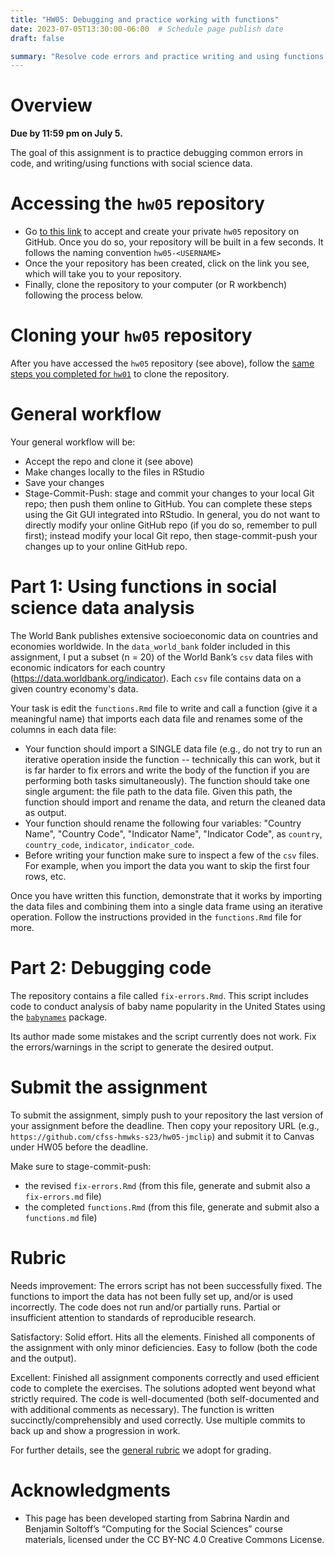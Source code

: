 ```yaml
---
title: "HW05: Debugging and practice working with functions"
date: 2023-07-05T13:30:00-06:00  # Schedule page publish date
draft: false

summary: "Resolve code errors and practice writing and using functions with social science data."
---
```




# Overview

**Due by 11:59 pm on July 5.**

The goal of this assignment is to practice debugging common errors in code, and writing/using functions with social science data.


# Accessing the `hw05` repository

* Go [to this link](https://classroom.github.com/a/7REwA96x) to accept and create your private `hw05` repository on GitHub. Once you do so, your repository will be built in a few seconds. It follows the naming convention `hw05-<USERNAME>`  
* Once the your repository has been created, click on the link you see, which will take you to your repository. 
* Finally, clone the repository to your computer (or R workbench) following the process below.


# Cloning your `hw05` repository

After you have accessed the `hw05` repository (see above), follow the [same steps you completed for `hw01`](/homework/edit-readme/) to clone the repository.


# General workflow

Your general workflow will be:

* Accept the repo and clone it (see above)
* Make changes locally to the files in RStudio
* Save your changes
* Stage-Commit-Push: stage and commit your changes to your local Git repo; then push them online to GitHub. You can complete these steps using the Git GUI integrated into RStudio. In general, you do not want to directly modify your online GitHub repo (if you do so, remember to pull first); instead modify your local Git repo, then stage-commit-push your changes up to your online GitHub repo. 

# Part 1: Using functions in social science data analysis

The World Bank publishes extensive socioeconomic data on countries and economies worldwide. In the `data_world_bank` folder included in this assignment, I put a subset (n = 20) of the World Bank’s `csv` data files with economic indicators for each country (https://data.worldbank.org/indicator). Each `csv` file contains data on a given country economy's data.

Your task is edit the `functions.Rmd` file to write and call a function (give it a meaningful name) that imports each data file and renames some of the columns in each data file:
* Your function should import a SINGLE data file (e.g., do not try to run an iterative operation inside the function -- technically this can work, but it is far harder to fix errors and write the body of the function if you are performing both tasks simultaneously). The function should take one single argument: the file path to the data file. Given this path, the function should import and rename the data, and return the cleaned data as output.
* Your function should rename the following four variables: "Country Name", "Country Code", "Indicator Name", "Indicator Code", as `country`, `country_code`, `indicator`, `indicator_code`.
* Before writing your function make sure to inspect a few of the `csv` files. For example, when you import the data you want to skip the first four rows, etc.

Once you have written this function, demonstrate that it works by importing the data files and combining them into a single data frame using an iterative operation. Follow the instructions provided in the `functions.Rmd` file for more.  


<!--
Once you have the data imported, write a brief report exploring and analyzing at least [two variables in the data](http://data.worldbank.org/indicator). Use a combination of descriptive statistics, tables, and figures, and present your results and analysis in a coherent and interpretable manner. The main point is that your report should not just be code and output from R - you also need to include your own written analysis. Submitting the report as an [Quarto document](http://rmarkdown.rstudio.com/) will make this much easier (and is in fact mandatory).
-->


# Part 2: Debugging code

The repository contains a file called `fix-errors.Rmd`. This script includes code to conduct analysis of baby name popularity in the United States using the [`babynames`](http://hadley.github.io/babynames/) package. 

Its author made some mistakes and the script currently does not work. Fix the errors/warnings in the script to generate the desired output.


# Submit the assignment

To submit the assignment, simply push to your repository the last version of your assignment before the deadline. Then copy your repository URL (e.g., `https://github.com/cfss-hmwks-s23/hw05-jmclip`) and submit it to Canvas under HW05 before the deadline.

Make sure to stage-commit-push:

- the revised `fix-errors.Rmd` (from this file, generate and submit also a` fix-errors.md` file)
- the completed `functions.Rmd` (from this file, generate and submit also a `functions.md` file)


# Rubric

Needs improvement: The errors script has not been successfully fixed. The functions to import the data has not been fully set up, and/or is used incorrectly. The code does not run and/or partially runs. Partial or insufficient attention to standards of reproducible research.

Satisfactory: Solid effort. Hits all the elements. Finished all components of the assignment with only minor deficiencies. Easy to follow (both the code and the output). 

Excellent: Finished all assignment components correctly and used efficient code to complete the exercises. The solutions adopted went beyond what strictly required. The code is well-documented (both self-documented and with additional comments as necessary). The function is written succinctly/comprehensibly and used correctly. Use multiple commits to back up and show a progression in work.

For further details, see the [general rubric](/faq/homework-evaluations/) we adopt for grading.

# Acknowledgments

* This page has been developed starting from Sabrina Nardin and Benjamin Soltoff’s “Computing for the Social Sciences” course materials, licensed under the CC BY-NC 4.0 Creative Commons License.
